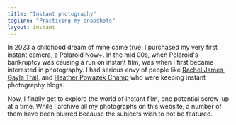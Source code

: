 ```yaml
---
title: "Instant photography"
tagline: "Practicing my snapshots"
layout: instant
---
```

In 2023 a childhood dream of mine came true: I purchased my very first instant camera, a Polaroid Now+. In the mid 00s, when Polaroid's bankruptcy was causing a run on instant film, was when I first became interested in photography. I had serious envy of people like [Rachel James](https://web.archive.org/web/20080811190236/http://www.aandedijk.com/), [Gayla Trail](http://www.makinghappy.com/), and [Heather Powazek Champ](https://web.archive.org/web/20050420005925/http://www.hchamp.com/) who were keeping instant photography blogs.

Now, I finally get to explore the world of instant film, one potential screw-up at a time. While I archive all my photographs on this website, a number of them have been blurred because the subjects wish to not be featured.